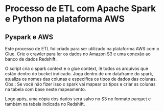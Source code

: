 # Processo de ETL com Apache Spark e Python na plataforma AWS

## Pyspark e AWS

Este processo de ETL foi criado para ser utilizado na plataforma AWS com o Glue.
Crie o crawler para ler os dados no Amazon S3 e uma conexão ao banco de dados Redshift.

O script cria o spark context e o glue context, lê todos os arquivos que estão dentro do bucket indicado. Joga dentro de um dataframe do spark, atualiza os nomes das colunas e especifica os tipos de dados das colunas.
Obs.: Se você não fizer isso o spark vai mapear os tipos e criar as colunas na tabela com base neste mapeamento.

Logo após, uma cópia dos dados será salvo no S3 no formato parquet e também na tabela indicada no Redshift.
